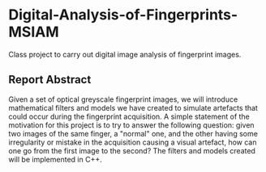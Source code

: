 # Digital-Analysis-of-Fingerprints-MSIAM
Class project to carry out digital image analysis of fingerprint images.

## Report Abstract
Given a set of optical greyscale fingerprint images, we will introduce mathematical filters and models we have created to simulate artefacts that could occur during the fingerprint acquisition. A simple statement of the motivation for this project is to try to answer the following question: given two images of the same finger, a "normal" one, and the other having some irregularity or mistake in the acquisition causing a visual artefact, how can one go from the first image to the second? The filters and models created will be implemented in C++.
